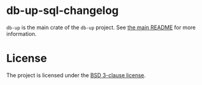 # db-up-sql-changelog

`db-up` is the main crate of the `db-up` project. See
[the main README](https://github.com/nanobot248/db-up/README.md) for more information.

# License

The project is licensed under the [BSD 3-clause license](LICENSE.txt).